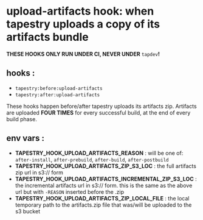 # upload-artifacts hook: when tapestry uploads a copy of its artifacts bundle

**THESE HOOKS ONLY RUN UNDER CI, NEVER UNDER** `tapdev`**!**

## hooks :
* `tapestry:before:upload-artifacts`
* `tapestry:after:upload-artifacts`

These hooks happen before/after tapestry uploads its artifacts zip. Artifacts are uploaded **FOUR TIMES** for every successful build, at the end of every build phase.

## env vars :

* **TAPESTRY_HOOK_UPLOAD_ARTIFACTS_REASON** : will be one of: `after-install`, `after-prebuild`, `after-build`, `after-postbuild`
* **TAPESTRY_HOOK_UPLOAD_ARTIFACTS_ZIP_S3_LOC** : the full artifacts zip url in s3:// form
* **TAPESTRY_HOOK_UPLOAD_ARTIFACTS_INCREMENTAL_ZIP_S3_LOC** : the incremental artifacts url in s3:// form. this is the same as the above url but with `-REASON` inserted before the .zip
* **TAPESTRY_HOOK_UPLOAD_ARTIFACTS_ZIP_LOCAL_FILE** : the local temporary path to the artifacts.zip file that was/will be uploaded to the s3 bucket
